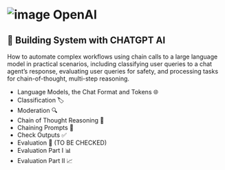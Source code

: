 # ![image](https://github.com/user-attachments/assets/35f315f5-15fb-4236-9f1d-9ee2554b7d56) OpenAI

## 🤖 Building System with CHATGPT AI 
How to automate complex workflows using chain calls to a large language model in practical scenarios, including classifying user queries to a chat agent’s response, evaluating user queries for safety, and processing tasks for chain-of-thought, multi-step reasoning. 

- Language Models, the Chat Format and Tokens 🌐 
- Classification 🏷️
- Moderation 🔍
- Chain of Thought Reasoning 🧠
- Chaining Prompts 🔗
- Check Outputs ✅
- Evaluation 📝 (TO BE CHECKED)
- Evaluation Part I 📊 
- Evaluation Part II 📈 

